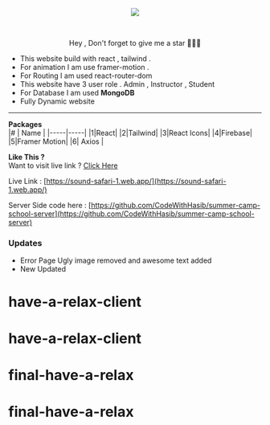 <h1 align='center'></h1>
</br>
<p align='center'><img src='https://i.ibb.co/dPTCjYX/Screenshot-2023-06-12-211620.png'></p>  

</br>

<p align='center' size='1px'>Hey , Don't forget to give me a star 🌟🌟🌟 </p>  

* This website build with react , tailwind . 
* For animation I am use framer-motion . 
* For Routing I am used react-router-dom 
* This website have 3 user role . Admin , Instructor , Student 
* For Database I am used **MongoDB** 
* Fully Dynamic website

  

----------

**Packages**  
|# | Name  |
|-----|-----|
|1|React|
|2|Tailwind|
|3|React Icons|
|4|Firebase|
|5|Framer Motion| 
|6| Axios | 



**Like This ?**  
Want to visit live link ?  [Click Here](https://sound-safari-1.web.app/)

Live Link : [https://sound-safari-1.web.app/](https://sound-safari-1.web.app/)

Server Side code here : [https://github.com/CodeWithHasib/summer-camp-school-server](https://github.com/CodeWithHasib/summer-camp-school-server)

### Updates 
* Error Page Ugly image removed and awesome text added
* New Updated
# have-a-relax-client
# have-a-relax-client
# final-have-a-relax
# final-have-a-relax

